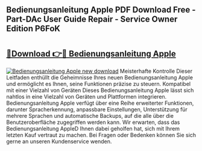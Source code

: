 ## Bedienungsanleitung Apple PDF Download Free - Part-DAc User Guide Repair - Service Owner Edition P6FoK

# <h2><a href="http://df1uqk.blite.top/?on=Bedienungsanleitung+Apple">🔗Download 👉🔴 Bedienungsanleitung Apple</a></h2>

[![Bedienungsanleitung Apple new download](https://i.imgur.com/lujVjoI.png)](http://df1uqk.blite.top/?on=Bedienungsanleitung+Apple)
Meisterhafte Kontrolle Dieser Leitfaden enthüllt die Geheimnisse Ihres neuen Bedienungsanleitung Apple und ermöglicht es Ihnen, seine Funktionen präzise zu steuern. Kompatibel mit einer Vielzahl von Geräten Dieses Bedienungsanleitung Apple lässt sich nahtlos in eine Vielzahl von Geräten und Plattformen integrieren. Bedienungsanleitung Apple verfügt über eine Reihe erweiterter Funktionen, darunter Spracherkennung, anpassbare Einstellungen, Unterstützung für mehrere Sprachen und automatische Backups, auf die alle über die Benutzeroberfläche zugegriffen werden kann. Wir erwarten, dass das Bedienungsanleitung AppleD Ihnen dabei geholfen hat, sich mit Ihrem letzten Kauf vertraut zu machen. Bei Fragen oder Bedenken können Sie sich gerne an unseren Kundenservice wenden.
